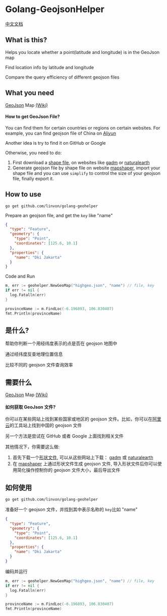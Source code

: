 # Golang-GeojsonHelper
[中文文档](#是什么)
## What is this?

Helps you locate whether a point(latitude and longitude) is in the GeoJson map

Find location info by latitude and longitude 

Compare the query efficiency of different geojson files

## What you need
[GeoJson](https://geojson.org/) Map [(Wiki)](https://en.wikipedia.org/wiki/GeoJSON)


#### How to get GeoJson File?

You can find them for certain countries or regions on certain websites. For example, you can find geojson file of China on [Aliyun](http://datav.aliyun.com/tools/atlas/)

Another idea is try to find it on GitHub or Google

Otherwise, you need to do:

1. First download a [shape file](http://en.wikipedia.org/wiki/Shapefile), on websites like [gadm](http://www.gadm.org/country) or [naturalearth](http://www.naturalearthdata.com/downloads/)
2. Generate geojson file by shape file on website [mapshaper](http://www.mapshaper.org/), import your shape file and you can use `simplify` to control the size of your geojson file, finally export it.

## How to use

`go get github.com/linvon/golang-geohelper`

Prepare an geojson file, and get the `key` like "name"

``` json
{
  "type": "Feature",
  "geometry": {
    "type": "Point",
    "coordinates": [125.6, 10.1]
  },
  "properties": {
    "name": "Dki Jakarta"
  }
}
```

Code and Run

``` go
m, err := geohelper.NewGeoMap("highgeo.json", "name") // file, key
if err != nil {
  log.Fatalln(err)
}

provinceName := m.FindLoc(-6.196893, 106.830407)
fmt.Println(provinceName)
```





## 是什么?

帮助你判断一个用经纬度表示的点是否在 geojson 地图中

通过经纬度反查地理位置信息

比较不同的 geojson 文件查询效率

## 需要什么

[GeoJson](https://geojson.org/) Map  [(Wiki)](https://en.wikipedia.org/wiki/GeoJSON)


#### 如何获取 GeoJson 文件?

你可以在某些网站上找到某些国家或地区的 geojson 文件。比如，你可以在[阿里云](http://datav.aliyun.com/tools/atlas/)的工具站上找到中国的 geojson 文件

另一个方法是尝试在 GitHub 或者 Google 上面找到相关文件

其他情况下，你需要这么做:

1. 首先下载一个[形状文件](http://en.wikipedia.org/wiki/Shapefile), 可以从这些网站上下载： [gadm](http://www.gadm.org/country) 或 [naturalearth](http://www.naturalearthdata.com/downloads/)
2. 在 [mapshaper](http://www.mapshaper.org/) 上通过形状文件生成 geojson 文件, 导入形状文件后你可以使用简化操作控制你的 geojson 文件大小，最后导出文件

## 如何使用

`go get github.com/linvon/golang-geohelper`

准备好一个 geojson 文件，并找到其中表示名称的 `key`比如 "name"

``` json
{
  "type": "Feature",
  "geometry": {
    "type": "Point",
    "coordinates": [125.6, 10.1]
  },
  "properties": {
    "name": "Dki Jakarta"
  }
}
```

编码并运行

``` go
m, err := geohelper.NewGeoMap("highgeo.json", "name") // file, key
if err != nil {
  log.Fatalln(err)
}

provinceName := m.FindLoc(-6.196893, 106.830407)
fmt.Println(provinceName)
```






